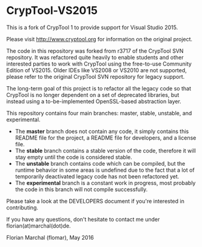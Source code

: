 # CrypTool-VS2015

This is a fork of CrypTool 1 to provide support for Visual Studio 2015.

Please visit http://www.cryptool.org for information on the original project.

The code in this repository was forked from r3717 of the CrypTool SVN repository. It was refactored quite heavily to enable students and other interested parties to work with CrypTool using the free-to-use Community Edition of VS2015. Older IDEs like VS2008 or VS2010 are not supported, please refer to the original CrypTool SVN repository for legacy support.

The long-term goal of this project is to refactor all the legacy code so that CrypTool is no longer dependent on a set of deprecated libraries, but instead using a to-be-implemented OpenSSL-based abstraction layer.

This repository contains four main branches: master, stable, unstable, and experimental.

- The **master** branch does not contain any code, it simply contains this README file for the project, a README file for developers, and a license file.
- The **stable** branch contains a stable version of the code, therefore it will stay empty until the code is considered stable.
- The **unstable** branch contains code which can be compiled, but the runtime behavior in some areas is undefined due to the fact that a lot of temporarily deactivated legacy code has not been refactored yet.
- The **experimental** branch is a constant work in progress, most probably the code in this branch will not compile successfully.

Please take a look at the DEVELOPERS document if you're interested in contributing.

If you have any questions, don't hesitate to contact me under florian(at)marchal(dot)de.

Florian Marchal (flomar), May 2016
